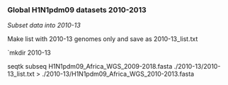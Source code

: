 ### Global H1N1pdm09 datasets 2010-2013

*Subset data into 2010-13*

Make list with 2010-13 genomes only and save as 2010-13_list.txt 

  `mkdir 2010-13

  seqtk subseq H1N1pdm09_Africa_WGS_2009-2018.fasta ./2010-13/2010-13_list.txt > ./2010-13/H1N1pdm09_Africa_WGS_2010-2013.fasta
